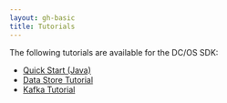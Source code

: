 ```yaml
---
layout: gh-basic
title: Tutorials 
---
```


The following tutorials are available for the DC/OS SDK:

- [Quick Start (Java)](tutorials/quick-start-java.html)
- [Data Store Tutorial](tutorials/data-store-tutorial.html)
- [Kafka Tutorial](tutorials/kafka-tutorial.html)